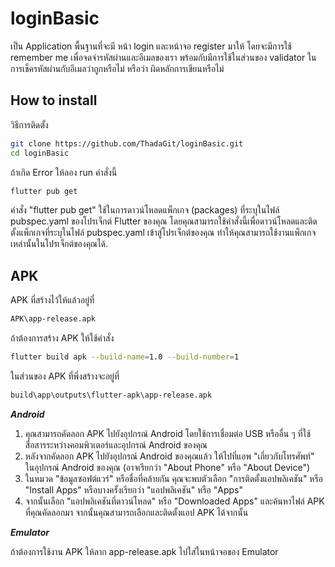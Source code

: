 # loginBasic

เป็น Application พื้นฐานที่จะมี หน้า login และหน้าจอ register มาให้ โดยจะมีการใช้ remember me เพื่อจดจำรหัสผ่านและอีเมลของเรา พร้อมกับมีการใช้ในส่วนของ validator ในการเช็ครหัสผ่านกับอีเมลว่าถูกหรือไม่ หรือว่า ผิดหลักการเขียนหรือไม่

## How to install

วิธีการติดตั้ง

```bash
git clone https://github.com/ThadaGit/loginBasic.git
cd loginBasic
```

ถ้าเกิด Error ให้ลอง run คำสั่งนี้

```bash
flutter pub get
```

คำสั่ง "flutter pub get" ใช้ในการดาวน์โหลดแพ็กเกจ (packages) ที่ระบุในไฟล์ pubspec.yaml ของโปรเจ็กต์ Flutter ของคุณ โดยคุณสามารถใช้คำสั่งนี้เพื่อดาวน์โหลดและติดตั้งแพ็กเกจที่ระบุในไฟล์ pubspec.yaml เข้าสู่โปรเจ็กต์ของคุณ ทำให้คุณสามารถใช้งานแพ็กเกจเหล่านั้นในโปรเจ็กต์ของคุณได้.

## APK

APK ที่สร้างไว้ให้แล้วอยู่ที่
```bash
APK\app-release.apk 
```

ถ้าต้องการสร้าง APK ให้ใช้คำสั่ง
```bash
flutter build apk --build-name=1.0 --build-number=1  
```

ในส่วนของ APK ที่พึ่งสร้างจะอยู่ที่
```bash
build\app\outputs\flutter-apk\app-release.apk
```

***Android***
1. คุณสามารถคัดลอก APK ไปยังอุปกรณ์ Android โดยใช้การเชื่อมต่อ USB หรืออื่น ๆ ที่ใช้สื่อสารระหว่างคอมพิวเตอร์และอุปกรณ์ Android ของคุณ
2. หลังจากคัดลอก APK ไปยังอุปกรณ์ Android ของคุณแล้ว ให้ไปที่แอพ "เกี่ยวกับโทรศัพท์" ในอุปกรณ์ Android ของคุณ (อาจเรียกว่า "About Phone" หรือ "About Device")
3. ในหมวด "ข้อมูลซอฟต์แวร์" หรือชื่อที่คล้ายกัน คุณจะพบตัวเลือก "การติดตั้งแอปพลิเคชัน" หรือ "Install Apps" หรือบางครั้งเรียกว่า "แอปพลิเคชัน" หรือ "Apps"
4. จากนั้นเลือก "แอปพลิเคชันที่ดาวน์โหลด" หรือ "Downloaded Apps" และค้นหาไฟล์ APK ที่คุณคัดลอกมา จากนั้นคุณสามารถเลือกและติดตั้งแอป APK ได้จากนั้น

***Emulator***

ถ้าต้องการใช้งาน APK ให้ลาก app-release.apk ไปใส่ในหน้าจอของ Emulator
